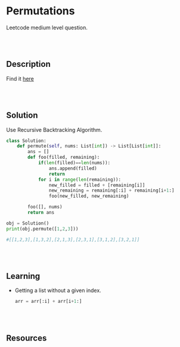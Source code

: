 # Permutations

Leetcode medium level question.

<br>
<br>

## Description

Find it [here](http://rb.gy/l4sr2z)

<br>
<br>

## Solution

Use Recursive Backtracking Algorithm.

```py
class Solution:
    def permute(self, nums: List[int]) -> List[List[int]]:
        ans = []
        def foo(filled, remaining):
            if(len(filled)==len(nums)):
                ans.append(filled)
                return
            for i in range(len(remaining)):
                new_filled = filled + [remaining[i]]
                new_remaining = remaining[:i] + remaining[i+1:]
                foo(new_filled, new_remaining)

        foo([], nums)
        return ans

obj = Solution()
print(obj.permute([1,2,3]))

#[[1,2,3],[1,3,2],[2,1,3],[2,3,1],[3,1,2],[3,2,1]]
```

<br>
<br>

## Learning

- Getting a list without a given index.

  ```py
  arr = arr[:i] + arr[i+1:]
  ```

<br>
<br>

## Resources

<br>
<br>
